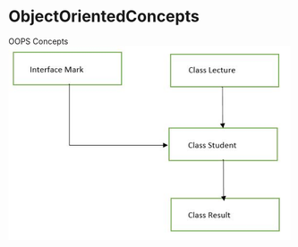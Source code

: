 # ObjectOrientedConcepts
OOPS Concepts
![alt text](https://github.com/OmkarPawar4912/ObjectOrientedConcepts/blob/master/Inhertance.JPG?raw=true)
